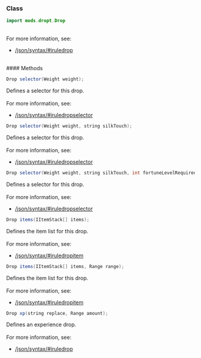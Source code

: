
### Class

```java
import mods.dropt.Drop
```

<div class="zen-description zen-class-description">
<br/>For more information, see:
<ul><li><a href="/json/syntax/#iruledrop">/json/syntax/#iruledrop</a></li></ul><br/>

</div>
#### Methods

```java
Drop selector(Weight weight);
```
<div class="zen-description zen-method-description">
Defines a selector for this drop.<br/>
<br/>For more information, see:
<ul><li><a href="/json/syntax/#iruledropselector">/json/syntax/#iruledropselector</a></li></ul></div>

```java
Drop selector(Weight weight, string silkTouch);
```
<div class="zen-description zen-method-description">
Defines a selector for this drop.<br/>
<br/>For more information, see:
<ul><li><a href="/json/syntax/#iruledropselector">/json/syntax/#iruledropselector</a></li></ul></div>

```java
Drop selector(Weight weight, string silkTouch, int fortuneLevelRequired);
```
<div class="zen-description zen-method-description">
Defines a selector for this drop.<br/>
<br/>For more information, see:
<ul><li><a href="/json/syntax/#iruledropselector">/json/syntax/#iruledropselector</a></li></ul></div>

```java
Drop items(IItemStack[] items);
```
<div class="zen-description zen-method-description">
Defines the item list for this drop.<br/>
<br/>For more information, see:
<ul><li><a href="/json/syntax/#iruledropitem">/json/syntax/#iruledropitem</a></li></ul></div>

```java
Drop items(IItemStack[] items, Range range);
```
<div class="zen-description zen-method-description">
Defines the item list for this drop.<br/>
<br/>For more information, see:
<ul><li><a href="/json/syntax/#iruledropitem">/json/syntax/#iruledropitem</a></li></ul></div>

```java
Drop xp(string replace, Range amount);
```
<div class="zen-description zen-method-description">
Defines an experience drop.<br/>
<br/>For more information, see:
<ul><li><a href="/json/syntax/#iruledrop">/json/syntax/#iruledrop</a></li></ul></div>
